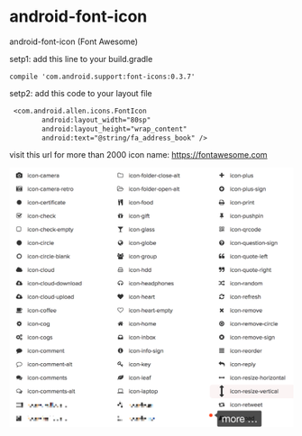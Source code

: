 # android-font-icon
android-font-icon (Font Awesome)

setp1: add this line to your build.gradle
```
compile 'com.android.support:font-icons:0.3.7'
```
setp2: add this code to your layout file
```
 <com.android.allen.icons.FontIcon
        android:layout_width="80sp"
        android:layout_height="wrap_content"
        android:text="@string/fa_address_book" />
```
visit this url for more than 2000 icon name:
https://fontawesome.com

 ![example](https://github.com/vnool/android-font-icon/raw/master/icon-show.png)
